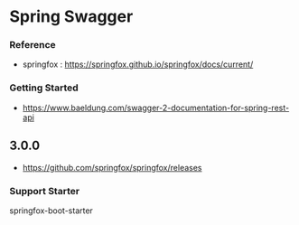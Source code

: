 # Spring Swagger

### Reference

- springfox : https://springfox.github.io/springfox/docs/current/

### Getting Started 

- https://www.baeldung.com/swagger-2-documentation-for-spring-rest-api

## 3.0.0 

- https://github.com/springfox/springfox/releases

### Support Starter

springfox-boot-starter